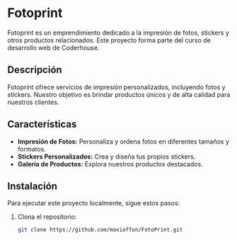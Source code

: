 # Fotoprint

Fotoprint es un emprendimiento dedicado a la impresión de fotos, stickers y otros productos relacionados. Este proyecto forma parte del curso de desarrollo web de Coderhouse.

## Descripción

Fotoprint ofrece servicios de impresión personalizados, incluyendo fotos y stickers. Nuestro objetivo es brindar productos únicos y de alta calidad para nuestros clientes.

## Características

- **Impresión de Fotos:** Personaliza y ordena fotos en diferentes tamaños y formatos.
- **Stickers Personalizados:** Crea y diseña tus propios stickers.
- **Galería de Productos:** Explora nuestros productos destacados.

## Instalación

Para ejecutar este proyecto localmente, sigue estos pasos:

1. Clona el repositorio:
   ```bash
   git clone https://github.com/maxiaffon/FotoPrint.git
